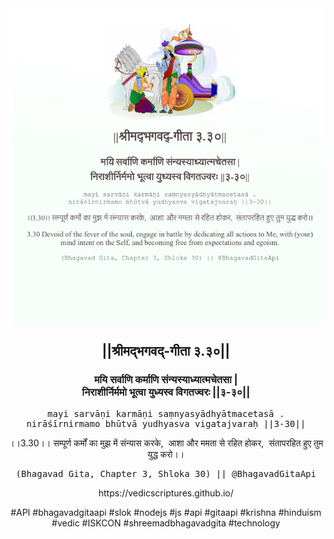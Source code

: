 <img src="../../asset/BG_3_30.png"/>
<center><h2>||श्रीमद्‍भगवद्‍-गीता ३.३०||</h2>
<h3>मयि सर्वाणि कर्माणि संन्यस्याध्यात्मचेतसा |<br/>निराशीर्निर्ममो भूत्वा युध्यस्व विगतज्वरः ||३-३०||</h3>
<pre>mayi sarvāṇi karmāṇi saṃnyasyādhyātmacetasā .<br/>nirāśīrnirmamo bhūtvā yudhyasva vigatajvaraḥ ||3-30||</pre>
<p>।।3.30।। सम्पूर्ण कर्मों का मुझ में संन्यास करके,  आशा और ममता से रहित होकर,  संतापरहित हुए तुम युद्ध करो।।</p>
<pre>(Bhagavad Gita, Chapter 3, Shloka 30) || @BhagavadGitaApi</pre><p>https://vedicscriptures.github.io/</p><p>#API #bhagavadgitaapi #slok #nodejs #js #api #gitaapi #krishna #hinduism #vedic #ISKCON #shreemadbhagavadgita #technology</p></center>